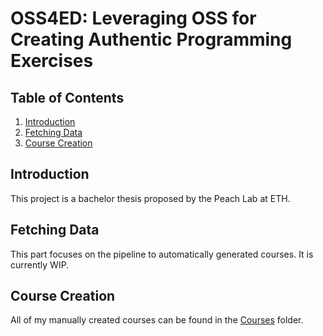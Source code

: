 # OSS4ED: Leveraging OSS for Creating Authentic Programming Exercises

## Table of Contents
1. [Introduction](#introduction)
2. [Fetching Data](#datafetch)
3. [Course Creation](#coursecreation)

## Introduction <a name="introduction"></a>
This project is a bachelor thesis proposed by the Peach Lab at ETH. 

## Fetching Data <a name="datafetch"></a>
This part focuses on the pipeline to automatically generated courses. It is 
currently WIP.

## Course Creation <a name="coursecreation"></a>
All of my manually created courses can be found in the [Courses](./Courses) folder.

